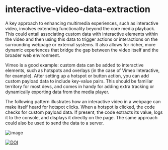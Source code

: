# interactive-video-data-extraction
A key approach to enhancing multimedia experiences, such as interactive video, involves extending functionality beyond the core media playback. This could entail associating custom data with interactive elements within the video and then using this data to trigger actions or interactions on the surrounding webpage or external systems. It also allows for richer, more dynamic experiences that bridge the gap between the video itself and the broader web environment. 

Vimeo is a good example: custom data can be added to interactive elements, such as hotspots and overlays (in the case of Vimeo Interactive, for example). After setting up a hotspot or button action, you can add custom payload data to include key-value pairs. This should be familiar territory for most devs, and comes in handy for adding extra tracking or dynamically exporting data from the media player. 

The following pattern illustrates how an interactive video in a webpage can make itself heard for hotspot clicks. When a hotspot is clicked, the code checks for custom payload data. If present, the code extracts its value, logs it to the console, and displays it directly on the page. The same approach could also be used to send the data to a server.


![image](https://github.com/user-attachments/assets/815cec49-f156-416d-834f-d915bee9a8cf)


[![DOI](https://zenodo.org/badge/926459389.svg)](https://doi.org/10.5281/zenodo.15033366)


